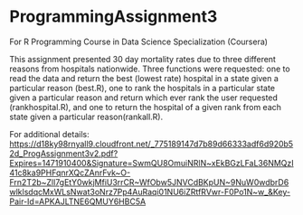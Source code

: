 # ProgrammingAssignment3
For R Programming Course in Data Science Specialization (Coursera)

This assignment presented 30 day mortality rates due to three different reasons from hospitals nationwide. Three functions were requested: one to read the data and return the best (lowest rate) hospital in a state given a particular reason (best.R), one to rank the hospitals in a particular state given a particular reason and return which ever rank the user requested (rankhospital.R), and one to return the hospital of a given rank from each state given a particular reason(rankall.R).


For additional details: https://d18ky98rnyall9.cloudfront.net/_775189147d7b89d66333adf6d920b52d_ProgAssignment3v2.pdf?Expires=1471910400&Signature=SwmQU8OmuiNRlN~xEkBGzLFaL36NMQzI41c8ka9PHFqnrXQcZAnrFvk~O-Frn2T2b~Zll7gEtY0wkjMfiU3rrCR~WfObw5JNVCdBKpUN~9NuW0wdbrD6wlklsdqcMxWLsNwat3oNrz7Pp4AuRaqi01NU6iZRtfRVwr-F0Po1N~w_&Key-Pair-Id=APKAJLTNE6QMUY6HBC5A

